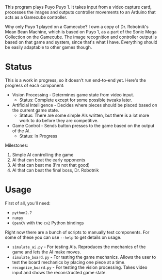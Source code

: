 
This program plays Puyo Puyo 1. It takes input from a video capture card,
processes the images and outputs controller movements to an Arduino that acts
as a Gamecube controller.

Why only Puyo 1 played on a Gamecube? I own a copy of Dr. Robotnik's Mean Bean
Machine, which is based on Puyo 1, as a part of the Sonic Mega Collection on
the Gamecube. The image recognition and controller output is based on that game
and system, since that's what I have. Everything should be easily adaptable to
other games though.


Status
======

This is a work in progress, so it doesn't run end-to-end yet. Here's the
progress of each component:

 * Vision Processing - Determines game state from video input.
   * Status: Complete except for some possible tweaks later.
 * Artificial Intelligence - Decides where pieces should be placed based on the
        current game state.
   * Status: There are some simple AIs written, but there is a lot more work to
             do before they are competitive.
 * Game Control - Sends button presses to the game based on the output of the
        AI.
   * Status: In Progress

Milestones:

 1. Simple AI controlling the game
 1. AI that can beat the early opponents
 1. AI that can beat me (I'm not that good)
 1. AI that can beat the final boss, Dr. Robotnik


Usage
=====

First of all, you'll need:

 * `python2.7`
 * `numpy`
 * `OpenCV` with the `cv2` Python bindings

Right now there are a bunch of scripts to manually test components. For some of these you can use `--help` to get details on usage.

 * `simulate_ai.py` - For testing AIs. Reproduces the mechanics of the game and
        lets the AI make moves.
 * `simulate_board.py` - For testing the game mechanics. Allows the user to
        test the board mechanics by placing one piece at a time.
 * `recognize_board.py` - For testing the vision processing. Takes video input
        and shows the reconstructed game state.
